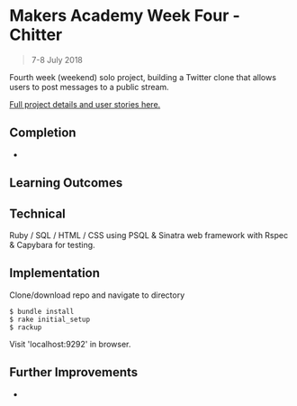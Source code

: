 # Makers Academy Week Four - Chitter
> 7-8 July 2018

Fourth week (weekend) solo project, building a Twitter clone that allows users to post messages to a public stream.

[Full project details and user stories here.](https://github.com/makersacademy/chitter-challenge)

## Completion

*

## Learning Outcomes



## Technical

Ruby / SQL / HTML / CSS using PSQL & Sinatra web framework with Rspec & Capybara for testing.

## Implementation

Clone/download repo and navigate to directory
```shell
$ bundle install
$ rake initial_setup
$ rackup
```
Visit 'localhost:9292' in browser.

## Further Improvements

*
